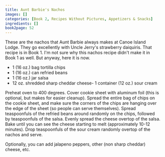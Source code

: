 ```yaml
---
title: Aunt Barbie's Nachos
images: []
categories: [Book 2, Recipes Without Pictures, Appetizers & Snacks]
ingredients: []
book2page: 52
---
```


These are the nachos that Aunt Barbie always makes at Canoe Island Lodge. They go excellently with Uncle Jerry's strawberry daiquiris. That recipe is in Book 1. I'm not sure why this nachos recipe didn't make it in Book 1 as well. But anyway, here it is now. 

- 1 (16 oz.) bag tortilla chips
- 1 (16 oz.) can refried beans
- 1 (16 oz.) jar salsa
- 12 oz. shredded sharp cheddar cheese- 1 container (12 oz.) sour cream

Preheat oven to 400 degrees. Cover cookie sheet with aluminum foil (this is optional, but makes for easier cleanup). Spread the entire bag of chips on the cookie sheet, and make sure the corners of the chips are hanging over the edge of the sheet (so people can serve themselves). Spread teaspoonfuls of the refried beans around randomly on the chips, followed by teaspoonfuls of the salsa. Evenly spread the cheese overtop of the salsa. Bake until you can see the cheese starting to melt (approximately 10-12 minutes). Drop teaspoonfuls of the sour cream randomly overtop of the nachos and serve. 

Optionally, you can add jalapeno peppers, other (non sharp cheddar) cheese, etc.